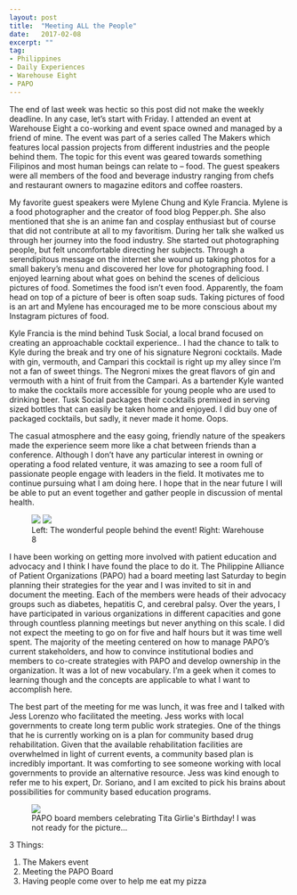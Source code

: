 ```yaml
---
layout: post
title:  "Meeting ALL the People"
date:   2017-02-08
excerpt: ""
tag:
- Philippines
- Daily Experiences
- Warehouse Eight
- PAPO
---
```


The end of last week was hectic so this post did not make the weekly deadline. In any case, let’s start with Friday. I attended an event at Warehouse Eight a co-working and event space owned and managed by a friend of mine. The event was part of a series called The Makers which features local passion projects from different industries and the people behind them. The topic for this event was geared towards something Filipinos and most human beings can relate to – food. The guest speakers were all members of the food and beverage industry ranging from chefs and restaurant owners to magazine editors and coffee roasters.

My favorite guest speakers were Mylene Chung and Kyle Francia. Mylene is a food photographer and the creator of food blog Pepper.ph. She also mentioned that she is an anime fan and cosplay enthusiast but of course that did not contribute at all to my favoritism. During her talk she walked us through her journey into the food industry. She started out photographing people, but felt uncomfortable directing her subjects. Through a serendipitous message on the internet she wound up taking photos for a small bakery’s menu and discovered her love for photographing food. I enjoyed learning about what goes on behind the scenes of delicious pictures of food. Sometimes the food isn’t even food. Apparently, the foam head on top of a picture of beer is often soap suds. Taking pictures of food is an art and Mylene has encouraged me to be more conscious about my Instagram pictures of food.

Kyle Francia is the mind behind Tusk Social, a local brand focused on creating an approachable cocktail experience.. I had the chance to talk to Kyle during the break and try one of his signature Negroni cocktails. Made with gin, vermouth, and Campari this cocktail is right up my alley since I’m not a fan of sweet things. The Negroni mixes the great flavors of gin and vermouth with a hint of fruit from the Campari. As a bartender Kyle wanted to make the cocktails more accessible for young people who are used to drinking beer. Tusk Social packages their cocktails premixed in serving sized bottles that can easily be taken home and enjoyed. I did buy one of packaged cocktails, but sadly, it never made it home. Oops.

The casual atmosphere and the easy going, friendly nature of the speakers made the experience seem more like a chat between friends than a conference.  Although I don’t have any particular interest in owning or operating a food related venture, it was amazing to see a room full of passionate people engage with leaders in the field. It motivates me to continue pursuing what I am doing here.  I hope that in the near future I will be able to put an event together and gather people in discussion of mental health.


<figure class="half">
    <a href="/Blog/images/WH8Makers.jpg"><img src="/Blog/images/WH8Makers.jpg"></a>
    <a href="/Blog/images/WH8Venue.jpg"><img src="/Blog/images/WH8Venue.jpg"></a>
    <figcaption>Left: The wonderful people behind the event! Right: Warehouse 8</figcaption>
</figure>

I have been working on getting more involved with patient education and advocacy and I think I have found the place to do it. The Philippine Alliance of Patient Organizations (PAPO) had a board meeting last Saturday to begin planning their strategies for the year and I was invited to sit in and document the meeting. Each of the members were heads of their advocacy groups such as diabetes, hepatitis C, and cerebral palsy. Over the years, I have participated in various organizations in different capacities and gone through countless planning meetings but never anything on this scale. I did not expect the meeting to go on for five and half hours but it was time well spent. The majority of the meeting centered on how to manage PAPO’s current stakeholders, and how to convince institutional bodies and members to co-create strategies with PAPO and develop ownership in the organization. It was a lot of new vocabulary. I’m a geek when it comes to learning though and the concepts are applicable to what I want to accomplish here.

The best part of the meeting for me was lunch, it was free and I talked with Jess Lorenzo who facilitated the meeting. Jess works with local governments to create long term public work strategies. One of the things that he is currently working on is a plan for community based drug rehabilitation.  Given that the available rehabilitation facilities are overwhelmed in light of current events, a community based plan is incredibly important. It was comforting to see someone working with local governments to provide an alternative resource. Jess was kind enough to refer me to his expert, Dr. Soriano, and I am excited to pick his brains about possibilities for community based education programs.


<figure>
    <a href="/Blog/images/PAPOmeeting.jpg"><img src="/Blog/images/PAPOmeeting.jpg"></a>
    <figcaption>PAPO board members celebrating Tita Girlie's Birthday! I was not ready for the picture...</figcaption>
</figure>

3 Things:

1. The Makers event
2. Meeting the PAPO Board
3. Having people come over to help me eat my pizza
